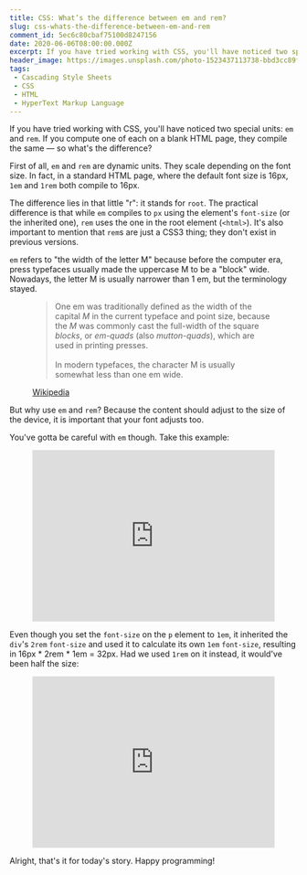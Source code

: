 ```yaml
---
title: CSS: What’s the difference between em and rem?
slug: css-whats-the-difference-between-em-and-rem
comment_id: 5ec6c80cbaf75100d8247156
date: 2020-06-06T08:00:00.000Z
excerpt: If you have tried working with CSS, you'll have noticed two special units: em and rem — but what's the difference?
header_image: https://images.unsplash.com/photo-1523437113738-bbd3cc89fb19?ixlib=rb-1.2.1&q=80&fm=jpg&crop=entropy&cs=tinysrgb&w=2000&fit=max&ixid=eyJhcHBfaWQiOjExNzczfQ
tags: 
 - Cascading Style Sheets
 - CSS
 - HTML
 - HyperText Markup Language
---
```


<p>If you have tried working with CSS, you'll have noticed two special units: <code>em</code> and <code>rem</code>. If you compute one of each on a blank HTML page, they compile the same — so what's the difference?</p><p>First of all, <code>em</code> and <code>rem</code> are dynamic units. They scale depending on the font size. In fact, in a standard HTML page, where the default font size is 16px, <code>1em</code> and <code>1rem</code> both compile to 16px.</p><p>The difference lies in that little "r": it stands for <code>root</code>. The practical difference is that while <code>em</code> compiles to <code>px</code> using the element's <code>font-size</code> (or the inherited one), <code>rem</code> uses the one in the root element (<code>&lt;html&gt;</code>). It's also important to mention that <code>rem</code>s are just a CSS3 thing; they don't exist in previous versions.</p><p><code>em</code> refers to "the width of the letter M" because before the computer era, press typefaces usually made the uppercase M to be a "block" wide. Nowadays, the letter M is usually narrower than 1 em, but the terminology stayed.</p><!--kg-card-begin: html--><figure><blockquote cite="https://en.wikipedia.org/wiki/Em_(typography)#History">One em was traditionally defined as the width of the capital <em>M</em> in the current typeface and point size, because the <em>M</em> was commonly cast the full-width of the square <em>blocks</em>, or <em>em-quads</em> (also <em>mutton-quads</em>), which are used in printing presses.<br><br>In modern typefaces, the character M is usually somewhat less than one em wide.</blockquote><figcaption><a href="https://en.wikipedia.org/wiki/Em_(typography)#History">Wikipedia</a></figcaption></figure><!--kg-card-end: html--><p>But why use <code>em</code> and <code>rem</code>? Because the content should adjust to the size of the device, it is important that your font adjusts too.</p><p>You've gotta be careful with <code>em</code> though. Take this example:</p><figure class="kg-card kg-embed-card"><iframe id="cp_embed_dyYaQZJ" src="https://codepen.io/samplasion/embed/preview/dyYaQZJ?height=300&amp;slug-hash=dyYaQZJ&amp;default-tabs=html,result&amp;host=https://codepen.io" title="" scrolling="no" frameborder="0" height="300" allowtransparency="true" class="cp_embed_iframe" style="width: 100%; overflow: hidden;"></iframe></figure><p>Even though you set the <code>font-size</code> on the <code>p</code> element to <code>1em</code>, it inherited the <code>div</code>'s <code>2rem</code> <code>font-size</code> and used it to calculate its own <code>1em</code> <code>font-size</code>, resulting in 16px * 2rem * 1em = 32px. Had we used <code>1rem</code> on it instead, it would've been half the size:</p><figure class="kg-card kg-embed-card"><iframe id="cp_embed_jObdQXP" src="https://codepen.io/samplasion/embed/preview/jObdQXP?height=300&amp;slug-hash=jObdQXP&amp;default-tabs=html,result&amp;host=https://codepen.io" title="Em vs rem pt 2" scrolling="no" frameborder="0" height="300" allowtransparency="true" class="cp_embed_iframe" style="width: 100%; overflow: hidden;"></iframe></figure><p>Alright, that's it for today's story. Happy programming!</p>